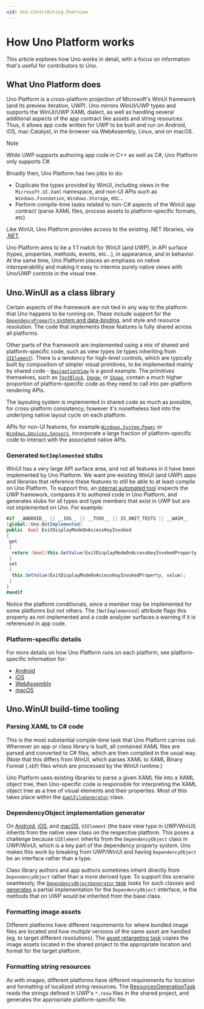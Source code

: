 ```yaml
---
uid: Uno.Contributing.Overview
---
```


# How Uno Platform works

This article explores how Uno works in detail, with a focus on information that's useful for contributors to Uno.

## What Uno Platform does

Uno Platform is a cross-platform projection of Microsoft's WinUI framework (and its preview iteration, UWP). Uno mirrors WinUI/UWP types and supports the WinUI/UWP XAML dialect, as well as handling several additional aspects of the app contract like assets and string resources. Thus, it allows app code written for UWP to be built and run on Android, iOS, mac Catalyst, in the browser via WebAssembly, Linux, and on macOS.

> [!NOTE]
> While UWP supports authoring app code in C++ as well as C#, Uno Platform only supports C#.

Broadly then, Uno Platform has two jobs to do:

* Duplicate the types provided by WinUI, including views in the `Microsoft.UI.Xaml` namespace, and non-UI APIs such as `Windows.Foundation`, `Windows.Storage`, etc...
* Perform compile-time tasks related to non-C# aspects of the WinUI app contract (parse XAML files, process assets to platform-specific formats, etc)

Like WinUI, Uno Platform provides access to the existing .NET libraries, via [.NET](https://dotnet.microsoft.com/en-us/).

Uno Platform aims to be a 1:1 match for WinUI (and UWP), in API surface (types, properties, methods, events, etc...), in appearance, and in behavior. At the same time, Uno Platform places an emphasis on native interoperability and making it easy to intermix purely native views with Uno/UWP controls in the visual tree.

## Uno.WinUI as a class library

Certain aspects of the framework are not tied in any way to the platform that Uno happens to be running on. These include support for the [`DependencyProperty` system and data-binding](https://learn.microsoft.com/windows/uwp/xaml-platform/dependency-properties-overview), and style and resource resolution. The code that implements these features is fully shared across all platforms.

Other parts of the framework are implemented using a mix of shared and platform-specific code, such as view types (ie types inheriting from [`UIElement`](https://learn.microsoft.com/uwp/api/windows.ui.xaml.uielement)). There is a tendency for high-level controls, which are typically built by composition of simpler visual primitives, to be implemented mainly by shared code - [`NavigationView`](https://github.com/unoplatform/uno/tree/master/src/Uno.UI/UI/Xaml/Controls/NavigationView) is a good example. The primitives themselves, such as [`TextBlock`](https://github.com/unoplatform/uno/tree/master/src/Uno.UI/UI/Xaml/Controls/TextBlock), [`Image`](https://github.com/unoplatform/uno/tree/master/src/Uno.UI/UI/Xaml/Controls/Image), or [`Shape`](https://github.com/unoplatform/uno/tree/master/src/Uno.UI/UI/Xaml/Shapes), contain a much higher proportion of platform-specific code as they need to call into per-platform rendering APIs.

The layouting system is implemented in shared code as much as possible, for cross-platform consistency; however it's nonetheless tied into the underlying native layout cycle on each platform.

APIs for non-UI features, for example [`Windows.System.Power`](../features/windows-system-power.md) or [`Windows.Devices.Sensors`](../features/windows-devices-sensors.md), incorporate a large fraction of platform-specific code to interact with the associated native APIs.

### Generated `NotImplemented` stubs

WinUI has a very large API surface area, and not all features in it have been implemented by Uno Platform. We want pre-existing WinUI (and UWP) apps and libraries that reference these features to still be able to at least compile on Uno Platform. To support this, an [internal automated tool](https://github.com/unoplatform/uno/tree/master/src/Uno.UWPSyncGenerator) inspects the UWP framework, compares it to authored code in Uno Platform, and generates stubs for all types and type members that exist in UWP but are not implemented on Uno. For example:

```csharp
#if __ANDROID__ || __IOS__ || __TVOS__ || IS_UNIT_TESTS || __WASM__
[global::Uno.NotImplemented]
public  bool ExitDisplayModeOnAccessKeyInvoked
{
 get
 {
  return (bool)this.GetValue(ExitDisplayModeOnAccessKeyInvokedProperty);
 }
 set
 {
  this.SetValue(ExitDisplayModeOnAccessKeyInvokedProperty, value);
 }
}
#endif
```

Notice the platform conditionals, since a member may be implemented for some platforms but not others. The `[NotImplemented]` attribute flags this property as not implemented and a code analyzer surfaces a warning if it is referenced in app code.

### Platform-specific details

For more details on how Uno Platform runs on each platform, see platform-specific information for:

* [Android](uno-internals-android.md)
* [iOS](uno-internals-ios.md)
* [WebAssembly](uno-internals-wasm.md)
* [macOS](uno-internals-macos.md)

## Uno.WinUI build-time tooling

### Parsing XAML to C# code

This is the most substantial compile-time task that Uno Platform carries out. Whenever an app or class library is built, all contained XAML files are parsed and converted to C# files, which are then compiled in the usual way. (Note that this differs from WinUI, which parses XAML to XAML Binary Format (.xbf) files which are processed by the WinUI runtime.)

Uno Platform uses existing libraries to parse a given XAML file into a XAML object tree, then Uno-specific code is responsible for interpreting the XAML object tree as a tree of visual elements and their properties. Most of this takes place within the [`XamlFileGenerator`](https://github.com/unoplatform/uno/blob/master/src/SourceGenerators/Uno.UI.SourceGenerators/XamlGenerator/XamlFileGenerator.cs) class.

### DependencyObject implementation generator

On [Android](uno-internals-android.md), [iOS](uno-internals-ios.md), and [macOS](uno-internals-macos.md), `UIElement` (the base view type in UWP/WinUI) inherits from the native view class on the respective platform. This poses a challenge because `UIElement` inherits from the `DependencyObject` class in UWP/WinUI, which is a key part of the dependency property system. Uno makes this work by breaking from UWP/WinUI and having `DependencyObject` be an interface rather than a type.

Class library authors and app authors sometimes inherit directly from `DependencyObject` rather than a more derived type. To support this scenario seamlessly, the [`DependencyObjectGenerator` task](https://github.com/unoplatform/uno/blob/master/src/SourceGenerators/Uno.UI.SourceGenerators/DependencyObject/DependencyObjectGenerator.cs) looks for such classes and [generates](https://github.com/unoplatform/Uno.SourceGeneration) a partial implementation for the `DependencyObject` interface, ie the methods that on UWP would be inherited from the base class.

### Formatting image assets

Different platforms have different requirements for where bundled image files are located and how multiple versions of the same asset are handled (eg, to target different resolutions). The [asset retargeting task](https://github.com/unoplatform/uno/blob/master/src/SourceGenerators/Uno.UI.Tasks/Assets/RetargetAssets.cs) copies the image assets located in the shared project to the appropriate location and format for the target platform.

### Formatting string resources

As with images, different platforms have different requirements for location and formatting of localized string resources. The [ResourcesGenerationTask](https://github.com/unoplatform/uno/blob/master/src/SourceGenerators/Uno.UI.Tasks/ResourcesGenerator/ResourcesGenerationTask.cs) reads the strings defined in UWP's `*.resw` files in the shared project, and generates the appropriate platform-specific file.
